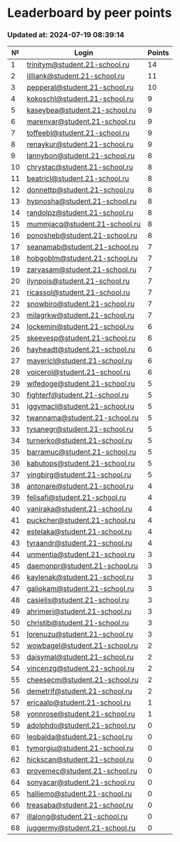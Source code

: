 # Leaderboard by peer points

### Updated at: 2024-07-19 08:39:14

| № | Login | Points |
|---|-------|--------|
|1|trinitym@student.21-school.ru|14|
|2|lilliank@student.21-school.ru|11|
|3|pepperal@student.21-school.ru|10|
|4|kokoschl@student.21-school.ru|9|
|5|kaseybea@student.21-school.ru|9|
|6|marenvar@student.21-school.ru|9|
|7|toffeebl@student.21-school.ru|9|
|8|renaykur@student.21-school.ru|9|
|9|lannybon@student.21-school.ru|8|
|10|chrystac@student.21-school.ru|8|
|11|beatricl@student.21-school.ru|8|
|12|donnettp@student.21-school.ru|8|
|13|hypnosha@student.21-school.ru|8|
|14|randolpz@student.21-school.ru|8|
|15|mummjacq@student.21-school.ru|8|
|16|ponosheb@student.21-school.ru|8|
|17|seanamab@student.21-school.ru|7|
|18|hobgoblm@student.21-school.ru|7|
|19|zaryasam@student.21-school.ru|7|
|20|ilynpois@student.21-school.ru|7|
|21|ricassol@student.21-school.ru|7|
|22|snowbiro@student.21-school.ru|7|
|23|milagrkw@student.21-school.ru|7|
|24|lockemin@student.21-school.ru|6|
|25|skeevesp@student.21-school.ru|6|
|26|hayheadt@student.21-school.ru|6|
|27|mavericl@student.21-school.ru|6|
|28|voicerol@student.21-school.ru|6|
|29|wifedoge@student.21-school.ru|5|
|30|fighterf@student.21-school.ru|5|
|31|iggymacl@student.21-school.ru|5|
|32|twannama@student.21-school.ru|5|
|33|tysanegr@student.21-school.ru|5|
|34|turnerko@student.21-school.ru|5|
|35|barramuc@student.21-school.ru|5|
|36|kabutops@student.21-school.ru|5|
|37|yingbirg@student.21-school.ru|5|
|38|antonare@student.21-school.ru|4|
|39|felisafi@student.21-school.ru|4|
|40|yaniraka@student.21-school.ru|4|
|41|puckcher@student.21-school.ru|4|
|42|estelaka@student.21-school.ru|4|
|43|tyraandr@student.21-school.ru|4|
|44|unmentia@student.21-school.ru|3|
|45|daemonpr@student.21-school.ru|3|
|46|kaylenak@student.21-school.ru|3|
|47|galiokam@student.21-school.ru|3|
|48|casielis@student.21-school.ru|3|
|49|ahrimeri@student.21-school.ru|3|
|50|christib@student.21-school.ru|3|
|51|lorenuzu@student.21-school.ru|3|
|52|wowbagel@student.21-school.ru|2|
|53|daisymal@student.21-school.ru|2|
|54|vincenzg@student.21-school.ru|2|
|55|cheesecm@student.21-school.ru|2|
|56|demetrif@student.21-school.ru|2|
|57|ericaalp@student.21-school.ru|1|
|58|yonnrose@student.21-school.ru|1|
|59|adolphdo@student.21-school.ru|0|
|60|leobalda@student.21-school.ru|0|
|61|tymorgiu@student.21-school.ru|0|
|62|hickscan@student.21-school.ru|0|
|63|provemec@student.21-school.ru|0|
|64|sonyacar@student.21-school.ru|0|
|65|halliemo@student.21-school.ru|0|
|66|treasaba@student.21-school.ru|0|
|67|illalong@student.21-school.ru|0|
|68|juggermy@student.21-school.ru|0|


